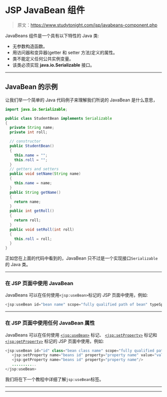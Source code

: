# JSP JavaBean 组件

> 原文：<https://www.studytonight.com/jsp/javabeans-component.php>

JavaBeans 组件是一个具有以下特性的 Java 类:

*   无参数构造函数。
*   用访问器和变异器(getter 和 setter 方法)定义的属性。
*   类不能定义任何公共实例变量。
*   该类必须实现 **java.io.Serializable** 接口。

* * *

## JavaBean 的示例

让我们举一个简单的 Java 代码例子来理解我们所说的 JavaBean 是什么意思，

```java
import java.io.Serializable;

public class StudentBean implements Serializable
{
  private String name;
  private int roll;

  // constructor
  public StudentBean()
  {
    this.name = "";
    this.roll = "";
  }
  // getters and setters
  public void setName(String name)
  {
    this.name = name;
  }
  public String getName()
  {
    return name;
  }
  public int getRoll()
  {
    return roll;
  }
  public void setRoll(int roll)
  {
    this.roll = roll;
  }
} 
```

正如您在上面的代码中看到的，JavaBean 只不过是一个实现接口`Serializable`的 Java 类。

* * *

### 在 JSP 页面中使用 JavaBean

JavaBeans 可以在任何使用`<jsp:useBean>`标记的 JSP 页面中使用，例如:

```java
<jsp:useBean id="bean name" scope="fully qualified path of bean" typeSpec/> 
```

* * *

### 在 JSP 页面中使用任何 JavaBean 属性

JavaBeans 可以在任何使用 [`<jsp:useBean>`](usebean-tag.php) 标记、 [`<jsp:setProperty>`](setproperty-tag.php) 标记和 [`<jsp:getProperty>`](getproperty-tag.php) 标记的 JSP 页面中使用，例如:

```java
<jsp:useBean id="id" class="bean class name" scope="fully qualified path of bean">
   <jsp:setProperty name="beans id" property="property name" value="value"/>
   <jsp:getProperty name="beans id" property="property name"/>
   ...........
</jsp:useBean> 
```

我们将在下一个教程中详细了解`jsp:useBean`标签。

* * *

* * *